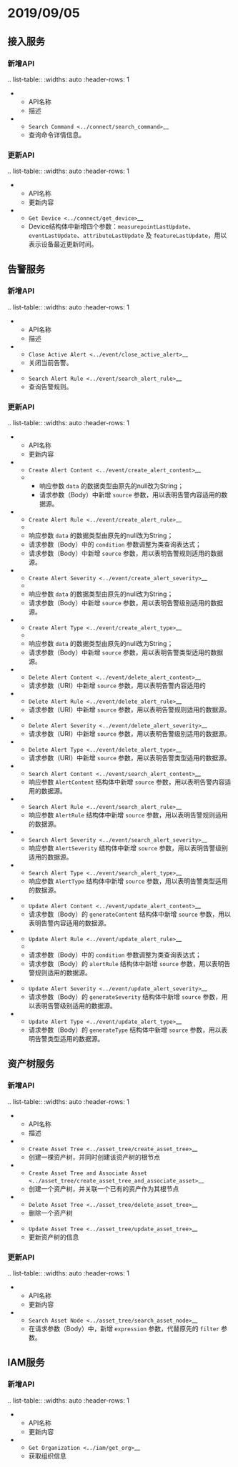 # 2019/09/05


## 接入服务

### 新增API


.. list-table::
   :widths: auto
   :header-rows: 1

   * - API名称
     - 描述
   * - `Search Command <../connect/search_command>`__
     - 查询命令详情信息。




### 更新API

.. list-table::
   :widths: auto
   :header-rows: 1

   * - API名称
     - 更新内容
   * - `Get Device <../connect/get_device>`__
     - Device结构体中新增四个参数：``measurepointLastUpdate``、``eventLastUpdate``、``attributeLastUpdate`` 及 ``featureLastUpdate``，用以表示设备最近更新时间。







## 告警服务

### 新增API


.. list-table::
   :widths: auto
   :header-rows: 1

   * - API名称
     - 描述
   * - `Close Active Alert <../event/close_active_alert>`__
     - 关闭当前告警。
   * - `Search Alert Rule <../event/search_alert_rule>`__
     - 查询告警规则。



### 更新API

.. list-table::
   :widths: auto
   :header-rows: 1

   * - API名称
     - 更新内容
   * - `Create Alert Content <../event/create_alert_content>`__
     - + 响应参数 ``data`` 的数据类型由原先的null改为String；
       + 请求参数（Body）中新增 ``source`` 参数，用以表明告警内容适用的数据源。
       
   * - `Create Alert Rule <../event/create_alert_rule>`__
     - 
     
      + 响应参数 ``data`` 的数据类型由原先的null改为String；
      + 请求参数（Body）中的 ``condition`` 参数调整为类查询表达式；
      + 请求参数（Body）中新增 ``source`` 参数，用以表明告警规则适用的数据源。
       
   * - `Create Alert Severity <../event/create_alert_severity>`__
     - 

      + 响应参数 ``data`` 的数据类型由原先的null改为String；
      + 请求参数（Body）中新增 ``source`` 参数，用以表明告警级别适用的数据源。

   * - `Create Alert Type <../event/create_alert_type>`__
     - 
     
      + 响应参数 ``data`` 的数据类型由原先的null改为String；
      + 请求参数（Body）中新增 ``source`` 参数，用以表明告警类型适用的数据源。

   * - `Delete Alert Content <../event/delete_alert_content>`__
     - 请求参数（URI）中新增 ``source`` 参数，用以表明告警内容适用的
   * - `Delete Alert Rule <../event/delete_alert_rule>`__
     - 请求参数（URI）中新增 ``source`` 参数，用以表明告警规则适用的数据源。
   * - `Delete Alert Severity <../event/delete_alert_severity>`__
     - 请求参数（URI）中新增 ``source`` 参数，用以表明告警级别适用的数据源。
   * - `Delete Alert Type <../event/delete_alert_type>`__
     - 请求参数（URI）中新增 ``source`` 参数，用以表明告警类型适用的数据源。
   * - `Search Alert Content <../event/search_alert_content>`__
     - 响应参数 ``AlertContent`` 结构体中新增 ``source`` 参数，用以表明告警内容适用的数据源。
   * - `Search Alert Rule <../event/search_alert_rule>`__
     - 响应参数 ``AlertRule`` 结构体中新增 ``source`` 参数，用以表明告警规则适用的数据源。
   * - `Search Alert Severity <../event/search_alert_severity>`__
     - 响应参数 ``AlertSeverity`` 结构体中新增 ``source`` 参数，用以表明告警级别适用的数据源。
   * - `Search Alert Type <../event/search_alert_type>`__
     - 响应参数 ``AlertType`` 结构体中新增 ``source`` 参数，用以表明告警类型适用的数据源。
   * - `Update Alert Content <../event/update_alert_content>`__
     - 请求参数（Body）的 ``generateContent`` 结构体中新增 ``source`` 参数，用以表明告警内容适用的数据源。
   * - `Update Alert Rule <../event/update_alert_rule>`__
     - 
     
      + 请求参数（Body）中的 ``condition`` 参数调整为类查询表达式；
      + 请求参数（Body）的 ``alertRule`` 结构体中新增 ``source`` 参数，用以表明告警规则适用的数据源。

   * - `Update Alert Severity <../event/update_alert_severity>`__
     - 请求参数（Body）的 ``generateSeverity`` 结构体中新增 ``source`` 参数，用以表明告警级别适用的数据源。
   * - `Update Alert Type <../event/update_alert_type>`__
     - 请求参数（Body）的 ``generateType`` 结构体中新增 ``source`` 参数，用以表明告警类型适用的数据源。



## 资产树服务

### 新增API

.. list-table::
   :widths: auto
   :header-rows: 1

   * - API名称
     - 描述
   * - `Create Asset Tree <../asset_tree/create_asset_tree>`__
     - 创建一棵资产树，并同时创建该资产树的根节点
   * - `Create Asset Tree and Associate Asset <../asset_tree/create_asset_tree_and_associate_asset>`__
     - 创建一个资产树，并关联一个已有的资产作为其根节点
   * - `Delete Asset Tree <../asset_tree/delete_asset_tree>`__
     - 删除一个资产树
   * - `Update Asset Tree <../asset_tree/update_asset_tree>`__
     - 更新资产树的信息


### 更新API

.. list-table::
   :widths: auto
   :header-rows: 1

   * - API名称
     - 更新内容
   * - `Search Asset Node <../asset_tree/search_asset_node>`__ 
     - 在请求参数（Body）中，新增 ``expression`` 参数，代替原先的 ``filter`` 参数。




## IAM服务

### 新增API

.. list-table::
   :widths: auto
   :header-rows: 1

   * - API名称
     - 更新内容
   * - `Get Organization <../iam/get_org>`__
     - 获取组织信息



<!--end-->
